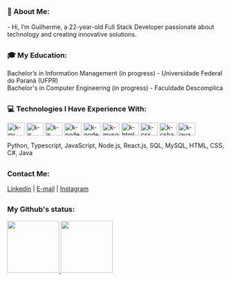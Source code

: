 ##

### 👋 About Me:

<p>- Hi, I’m Guilherme, a 22-year-old Full Stack Developer passionate about technology and creating innovative solutions.</p>

##

### 🎓 My Education:
<p>

Bachelor’s in Information Management (in progress) - Universidade Federal do Paraná (UFPR) <br/>
Bachelor's in Computer Engineering</strong> (in progress) - Faculdade Descomplica
  
</p>

##
  
### 💻 Technologies I Have Experience With:
<div>
  <img align="center" alt="k-py" height="30" width="40" src="https://icongr.am/devicon/python-original.svg?size=120">
      <img align="center" alt="k-js" height="30" width="40" src="https://icongr.am/devicon/typescript-original.svg?size=120">
  <img align="center" alt="k-js" height="30" width="40" src="https://icongr.am/devicon/javascript-original.svg?size=120">
    <img align="center" alt="k-node" height="30" width="40" src="https://icongr.am/devicon/nodejs-original.svg?size=120">
    <img align="center" alt="k-node" height="30" width="40" src="https://icongr.am/devicon/react-original.svg?size=120">
  <img align="center" alt="k-mysql" height="30" width="40" src="https://icongr.am/devicon/mysql-original.svg?size=120">
  <img align="center" alt="k-html" height="30" width="40" src="https://icongr.am/devicon/html5-original.svg?size=128">
  <img align="center" alt="k-css" height="30" width="40" src="https://icongr.am/devicon/css3-original.svg?size=128">
  <img align="center" alt="k-csharp" height="30" width="40" src="https://icongr.am/devicon/csharp-original.svg?size=120">
  <img align="center" alt="k-java" height="30" width="40" src="https://icongr.am/devicon/java-original.svg?size=120">
  <p></p>
  <p>Python, Typescript, JavaScript, Node.js, React.js, SQL, MySQL, HTML, CSS, C#, Java</p>
</div>

## 

### Contact Me:
<a href="https://www.linkedin.com/in/guilherme-seguro/">Linkedin<a/>
  |
<a href="mailto:guilherme.seguro00@gmail.com?subject=GitHub%20-%20Contact">E-mail<a/>
  |
<a href="https://www.instagram.com/kazedgaf/">Instagram<a/>

##

### My Github's status:
<div>
  <a href="https://github.com/kyzzk">
  <img height="120em" src="https://github-readme-stats.vercel.app/api?username=kyzzk&show_icons=true&theme=dark&include_all_commits=true&count_private=true"/>
  <img height="120em" src="https://github-readme-stats.vercel.app/api/top-langs/?username=kyzzk&layout=compact&langs_count=16&theme=dark"/>
  </a>
</div>

## 
